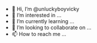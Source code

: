- 👋 Hi, I’m @unluckyboyvicky
- 👀 I’m interested in ...
- 🌱 I’m currently learning ...
- 💞️ I’m looking to collaborate on ...
- 📫 How to reach me ...

<!---
unluckyboyvicky/unluckyboyvicky is a ✨ special ✨ repository because its `README.md` (this file) appears on your GitHub profile.
You can click the Preview link to take a look at your changes.
--->
